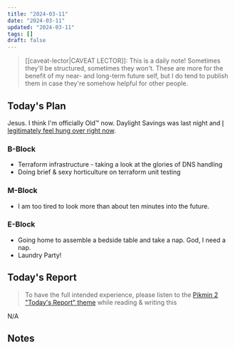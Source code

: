 ```yaml
---
title: "2024-03-11"
date: "2024-03-11"
updated: "2024-03-11"
tags: []
draft: false
---
```


> [[caveat-lector|CAVEAT LECTOR]]: This is a daily note! Sometimes they'll be structured, sometimes they won't. These are more for the benefit of my near- and long-term future self, but I do tend to publish them in case they're somehow helpful for other people.

## Today's Plan

Jesus. I think I'm officially Old™ now. Daylight Savings was last night and [I legitimately feel hung over right now](https://youtu.be/4GUzYFTDTio?si=0hGDlHJUZrKJdJJE&t=21).
### B-Block

- Terraform infrastructure - taking a look at the glories of DNS handling
- Doing brief & sexy horticulture on terraform unit testing

### M-Block

- I am too tired to look more than about ten minutes into the future.

### E-Block

- Going home to assemble a bedside table and take a nap. God, I need a nap.
- Laundry Party!

## Today's Report

> To have the full intended experience, please listen to the [Pikmin 2 "Today's Report" theme](https://www.youtube.com/watch?v=l1fCmKZnq3U&list=PLwyW5mbdZMGN8mGTqvDhsBs37SW4TkHcw&index=85) while reading & writing this

N/A

## Notes
